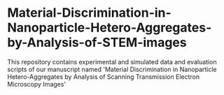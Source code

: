 # Material-Discrimination-in-Nanoparticle-Hetero-Aggregates-by-Analysis-of-STEM-images
This repository contains experimental and simulated data and evaluation scripts of our manuscript named 'Material Discrimination in Nanoparticle Hetero-Aggregates by Analysis of Scanning Transmission Electron Microscopy Images'
